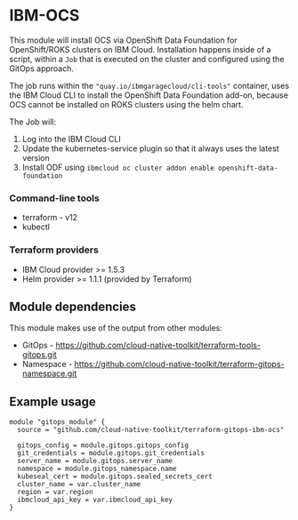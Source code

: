# IBM-OCS

This module will install OCS via OpenShift Data Foundation for OpenShift/ROKS clusters on IBM Cloud.
Installation happens inside of a script, within a `Job` that is executed on the cluster and configured using the GitOps approach.   

The job runs within the `"quay.io/ibmgaragecloud/cli-tools"` container, uses the IBM Cloud CLI to install the OpenShift Data Foundation add-on, because OCS cannot be installed on ROKS clusters using the helm chart.

The Job will: 
1. Log into the IBM Cloud CLI
2. Update the kubernetes-service plugin so that it always uses the latest version
3. Install ODF using `ibmcloud oc cluster addon enable openshift-data-foundation`



### Command-line tools

- terraform - v12
- kubectl

### Terraform providers

- IBM Cloud provider >= 1.5.3
- Helm provider >= 1.1.1 (provided by Terraform)

## Module dependencies

This module makes use of the output from other modules:

- GitOps - https://github.com/cloud-native-toolkit/terraform-tools-gitops.git
- Namespace - https://github.com/cloud-native-toolkit/terraform-gitops-namespace.git


## Example usage

```hcl-terraform
module "gitops_module" {
  source = "github.com/cloud-native-toolkit/terraform-gitops-ibm-ocs"

  gitops_config = module.gitops.gitops_config
  git_credentials = module.gitops.git_credentials
  server_name = module.gitops.server_name
  namespace = module.gitops_namespace.name
  kubeseal_cert = module.gitops.sealed_secrets_cert
  cluster_name = var.cluster_name
  region = var.region
  ibmcloud_api_key = var.ibmcloud_api_key
}
```
